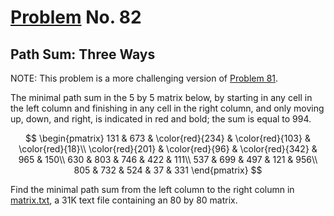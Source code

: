# [Problem](https://projecteuler.net/problem=82) No. 82

## Path Sum: Three Ways

NOTE: This problem is a more challenging version of [Problem 81](../Problem%2081%20-%20Path%20Sum%20-%20Two%20Ways).

The minimal path sum in the 5 by 5 matrix below, by starting in any cell in the left column and finishing in any cell in the right column, and only moving up, down, and right, is indicated in red and bold; the sum is equal to 994.

$$
\begin{pmatrix}
131 & 673 & \color{red}{234} & \color{red}{103} & \color{red}{18}\\
\color{red}{201} & \color{red}{96} & \color{red}{342} & 965 & 150\\
630 & 803 & 746 & 422 & 111\\
537 & 699 & 497 & 121 & 956\\
805 & 732 & 524 & 37 & 331
\end{pmatrix}
$$

<!-- <div align="center">
    <img style="background: white;" src="https://render.githubusercontent.com/render/math?math=%5Cbegin%7Bpmatrix%7D%0D%0A131%20%26%20673%20%26%20%5Ccolor%7Bred%7D%7B234%7D%20%26%20%5Ccolor%7Bred%7D%7B103%7D%20%26%20%5Ccolor%7Bred%7D%7B18%7D%5C%5C%0D%0A%5Ccolor%7Bred%7D%7B201%7D%20%26%20%5Ccolor%7Bred%7D%7B96%7D%20%26%20%5Ccolor%7Bred%7D%7B342%7D%20%26%20965%20%26%20150%5C%5C%0D%0A630%20%26%20803%20%26%20746%20%26%20422%20%26%20111%5C%5C%0D%0A537%20%26%20699%20%26%20497%20%26%20121%20%26%20956%5C%5C%0D%0A805%20%26%20732%20%26%20524%20%26%2037%20%26%20331%0D%0A%5Cend%7Bpmatrix%7D%0D">
</div> -->

Find the minimal path sum from the left column to the right column in [matrix.txt](p082_matrix.txt), a 31K text file containing an 80 by 80 matrix.
